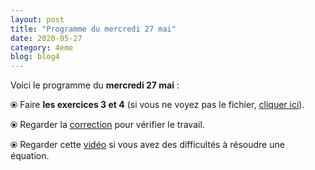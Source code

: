 ```yaml
---
layout: post
title: "Programme du mercredi 27 mai"
date: 2020-05-27
category: 4eme
blog: blog4
---
```


Voici le programme du <b>mercredi 27 mai</b> :

⦿ Faire <b>les exercices 3 et 4</b> (si vous ne voyez pas le fichier, <a href="/exercices/4eme/4eme_exercices_mercredi_27_mai_2020.pdf">cliquer ici</a>). 

<object data="/exercices/4eme/4eme_exercices_mercredi_27_mai_2020.pdf" width="100%" height="500" type='application/pdf'></object>

⦿ Regarder la <a class="correction" href="/exercices/4eme/4eme_exercices_mercredi_27_mai_2020_corrections.pdf">correction</a> pour vérifier le travail.

⦿ Regarder cette <a class="video" href="https://youtu.be/uV_EmbYu9_E">vidéo</a> si vous avez des difficultés à résoudre une équation.
